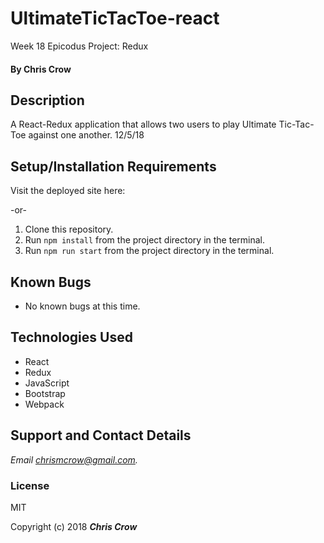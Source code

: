 # UltimateTicTacToe-react
Week 18 Epicodus Project: Redux

#### By **Chris Crow**

## Description
A React-Redux application that allows two users to play Ultimate Tic-Tac-Toe against one another. 12/5/18

## Setup/Installation Requirements

Visit the deployed site here:

-or-

1. Clone this repository.
2. Run `npm install` from the project directory in the terminal.
3. Run `npm run start` from the project directory in the terminal.

## Known Bugs
* No known bugs at this time.

## Technologies Used
* React
* Redux
* JavaScript
* Bootstrap
* Webpack

## Support and Contact Details
  
_Email chrismcrow@gmail.com._
   
### License
MIT

Copyright (c) 2018 **_Chris Crow_**
